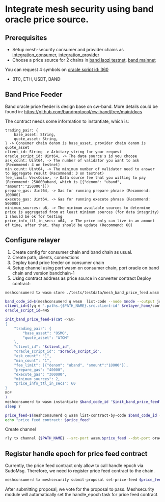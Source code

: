 # Integrate mesh security using band oracle price source.

## Prerequisites

- Setup mesh-security consumer and provider chains as [integration_consumer](./integration_consumer.md), [integration_provider](./integration_provider.md)
- Choose a price source for 2 chains in [band laozi testnet](https://laozi-testnet6.cosmoscan.io/data-sources), [band mainnet](https://www.cosmoscan.io/data-sources)

You can request 4 symbols on [oracle script id: 360](https://laozi-testnet6.cosmoscan.io/oracle-script/360)

- BTC, ETH, USDT, BAND

## Band Price Feeder

Band oracle price feeder is design base on cw-band. More details could be found in: <https://github.com/bandprotocol/cw-band/tree/main/docs>

The contract needs some information to instantiate, which is:

```
trading_pair: {
    base_asset: String,
    quote_asset: String,
} -> Consumer chain denom is base_asset, provider chain denom is quote_asset 
client_id: String -> Arbitary string for your request
oracle_script_id: Uint64, -> The data source's id you choose 
ask_count: Uint64, -> The number of validator you want to ask (Recommend: 4 on testnet)
min_count: Uint64, -> The minimum number of validator need to answer to aggregate result (Recommend: 3 on testnet)
fee_limit: Vec<Coin>, -> Data source fee that you willing to pay (Recommend: 250000uband, which is [{"denom": "uband", "amount":"250000"}])
prepare_gas: Uint64, -> Gas for running prepare phrase (Recommend: 100000)
execute_gas: Uint64, -> Gas for running execute phrase (Recommend: 500000)
minimum_sources: u8, -> The minimum available sources to determine price is aggregated from at least minimum sources (for data integrity) 1 should be ok for testing
price_info_ttl_in_secs: u64, -> The price only can live in an amount of time, after that, they should be update (Recommend: 60) 
```

## Configure relayer

1. Create config for consumer chain and band chain as usual.
2. Create path, clients, connections
3. Deploy band price feeder on consumer chain
4. Setup channel using port wasm on consumer chain, port oracle on band chain and version bandchain-1
5. Using contract address as price source in converter contract
Deploy contract:

```bash
meshconsumerd tx wasm store ./tests/testdata/mesh_band_price_feed.wasm.gz --node $node --from $wallet --home=$home  --chain-id $chainid --keyring-backend test --gas 300000 -y

band_code_id=$(meshconsumerd q wasm  list-code --node $node --output json | jq -r '.code_infos[-1].code_id')
client_id=$(yq e '.paths.{$PATH_NAME}.src.client-id' $relayer_home/config/config.yaml)
oracle_script_id=445

init_band_price_feed=$(cat <<EOF
{
    "trading_pair": {
        "base_asset": "OSMO",
        "quote_asset": "ATOM"
    },
    "client_id": "$client_id",
    "oracle_script_id": "$oracle_script_id",
    "ask_count": "1",
    "min_count": "1",
    "fee_limit": [{"denom": "uband", "amount":"10000"}],
    "prepare_gas": "40000",
    "execute_gas": "300000",
    "minimum_sources": 2,
    "price_info_ttl_in_secs": 60
}
EOF
)
meshconsumerd tx wasm instantiate $band_code_id "$init_band_price_feed" --node $node --label contract-pricefeed  --admin $wallet --from $wallet --home=$home  --chain-id $chainid --keyring-backend test -y --gas 300000
sleep 7

price_feed=$(meshconsumerd q wasm list-contract-by-code $band_code_id --node $node --output json | jq -r '.contracts[0]' )
echo "price feed contract: $price_feed"

```

Create channel

```bash
rly tx channel {$PATH_NAME} --src-port wasm.$price_feed --dst-port oracle --order unordered --version bandchain-1 --home $relayer_home --override
```

## Register handle epoch for price feed contract

Currently, the price feed contract only allow to call handle epoch via SudoMsg. Therefore, we need to register price feed contract to the chain. 

```bash
meshconsumerd tx meshsecurity submit-proposal set-price-feed $price_feed --title "Title" --summary "Summary" --from $addr --keyring-backend test --home=$home --node $node --chain-id $chainid -y --deposit 10000000stake
```

After submitting proposal, we vote for the proposal to pass. Meshsecurity module will automatically set the handle_epoch task for price feed contract.